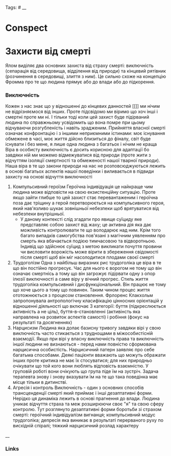 Tags: #
__
# Conspect

# Захисти від смерті

Ялом виділяє два основних захиста від страху смерті: виключність (сепарація від середовища, відділення від природи) та кінцевий рятівник (розчинення в середовищі, злиття з ним). Це сильно схоже на концепцію Фромма про те що людина прямує або до влади або до підкорення.

### Виключність

Кожен з нас знає що у відношенні до кінцевих данностей [[]] ми нічим не відрізняємося від інших. Проте підсвідомо ми віримо що хоч інші і смертні проте ми ні. І тільки тоді коли цей захист буде підірваний людина по справжньому усвідомить що вона помре при цьому відчуваючи розгубленість і навіть зрадженим.
Прийняття власної смерті означає конфронтацію і з іншими неприємними істинами: моє існування обмежене в часі, моє життя дійсно близиться до фіналу, світ буде існувати і без мене, я лише одна людина з багатьох і нічим не краща
Віра в особисту виключність є досить корисною для адаптації бо завдяки ній ми можемо відмежуватися від природи (проте жити з відчуттям ізоляції смертності та обмеженості нашої тварної природи). Наша віра в те що закони природи на нас не розповсюджуються лежить в основі багатьох аспектів нашої поведінки і виливається в підвиди захисту на основі відчуття виключності

1. Компульсивний героїзм
	Героїчна індивідуація це найкраще чим людина може відповісти на свою екзистенційну ситуацію. Проте якщо зайти глибше то цей захист стає перевантаженим і героїчна поза дає тріщину а герой перетворюється на компульсивного героя, який нав'язливо шукає зовнішньої небезпеки щоб врятуватися від небезпеки внутрішньої.
	- У даному контексті слід згадати про явище суїциду яке представляє собою захист від жаху; це активна дія яка дає можливість контролювати те що володарює над ним. Крім того багато випадків самогубства пов'язані з магічним уявленням про смерть яка вбачається подією тимчасовою та відворотньою. Індивід що здійснює суїцид з метою викликати почуття провини чи висловити ворожість може вірити в збереження свідомості після смерті щоб він міг насолодитися плодами своєї смерті
2. Трудоголізм
	Одна з найбільш виразних рис трудоголіка це віра в те що він постійно прогресує. Час для нього є ворогом не тому що він означає смертнісь а тому що він загрожує підірвати одну з опор ілюзії виключності а саме віру у вічний прогрес. 
	Стиль життя трудоголіка компульсивний і дисфункціональний. Він працює не тому що хоче цього а тому що повинен. Таким чином процес життя ототожнюється з процесом становлення.
	Фрлоренс Клакхольм запропонувала антропологічну класифікацію цінносних орієнтацій у відношенні діяльності що включає 3 категорії: буття (підкреслюється активність а не ціль), буття-в-становленні (активінсть яка направлена на розвиток аспектів самості) і робіння (фокус на результаті та досягненнях)
3. Нарцисизм
	Людина яка долає базисну тривогу завдяки вірі у свою виключність часто стикається з труднощами в міжособистісній взаємодії. Якщо при вірі у власну виключність права та виключність іншої людини не визнаються - перед нами повністю сформована нарцисична особистість.
	Нарцисичний патерн заявляє про себе багатьма способами. Деякі пацієнти вважають що можуть ображати інших проте критика не має їх стосуватися; для них природньо очікувати що той кого вони люблять відповість взаємністю. У груповій роботі вони очікують що група піде їм на зустріч. Задача терапевта знову і знову вказувати їм на те що така поведінка має місце тільки в дитинстві.
4. Агресія і контроль
	Виключність - один з основних способів трансценденції смерті який приймає і інші дезаптативні форми. Нерідко ця динаміка лежить в основі прагнення до влади. Людина уникає відчуття страха та меж розширюючи своє "я" та свою сферу контролю.
Тут розглянуто дезаптативні форми боротьби зі страхом смерті: героїчний індивідуалізм вигнанця; компульсивний модус трудоголіка; депресія яка виникає в результаті перерваного руху по висхідній спіралі; тяжкий нарцисичний розлад характеру 

__
### Links

